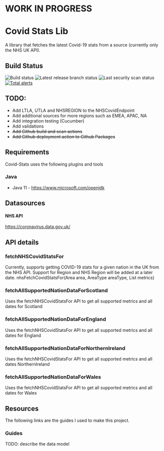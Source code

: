 # WORK IN PROGRESS


# Covid Stats Lib
A library that fetches the latest Covid-19 stats from a source (currently only the NHS UK API).

## Build Status 
![Build status](https://github.com/Lmnoppy/covid-stats/actions/workflows/main-build.yml/badge.svg?branch=main) ![Latest release branch status](https://github.com/Lmnoppy/covid-stats/actions/workflows/release-build-publish.yml/badge.svg?branch=release/v1)   ![Last security scan status](https://github.com/Lmnoppy/covid-stats/actions/workflows/codeql-analysis.yml/badge.svg?branch=main) [![Total alerts](https://img.shields.io/lgtm/alerts/g/Lmnoppy/covid-stats.svg?logo=lgtm&logoWidth=18)](https://lgtm.com/projects/g/Lmnoppy/covid-stats/alerts/)

## TODO:
* Add LTLA, UTLA and NHSREGION to the NHSCovidEndpoint
* Add additional sources for more regions such as EMEA, APAC, NA
* Add integration testing (Cucumber)
* Add validations
* ~~Add Github build and scan actions~~
* ~~Add Github deployment action to Github Packages~~

## Requirements
Covid-Stats uses the following plugins and tools

### Java
* Java 11 - https://www.microsoft.com/openjdk

## Datasources

#### NHS API
https://coronavirus.data.gov.uk/

## API details

### fetchNHSCovidStatsFor
Currently, supports getting COVID-19 stats for a given nation in the UK from the NHS API. Support for Region and NHS Region will
be added at a later date.
nhsFetchCovidStatsFor(Area area, AreaType areaType, List<Metrics> metrics)

### fetchAllSupportedNationDataForScotland
Uses the fetchNHSCovidStatsFor API to get all supported metrics and all dates for Scotland

### fetchAllSupportedNationDataForEngland
Uses the fetchNHSCovidStatsFor API to get all supported metrics and all dates for England

### fetchAllSupportedNationDataForNorthernIreland
Uses the fetchNHSCovidStatsFor API to get all supported metrics and all dates NorthernIreland

### fetchAllSupportedNationDataForWales
Uses the fetchNHSCovidStatsFor API to get all supported metrics and all dates for Wales

## Resources
The following links are the guides I used to make this project.

### Guides
TODO: describe the data model

